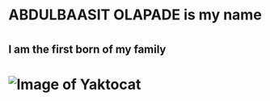 # <h1>ABDULBAASIT OLAPADE is my name</h1>
# <h2>I am the first born of my family</h2> 
# <img src="https://octodex.github.com/images/yaktocat.png" alt="Image of Yaktocat">
